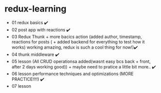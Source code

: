 # redux-learning

- 01 redux basics ✔️
- 02 post app with reactions ✔️
- 03 Redux Thunk + more bacics action (added author, timestamp, reactions for posts ( + added backend for everything to test how it works) working amazing, redux is such a cool thing for now!)✔️
- 04 thunk middleware ✔️
- 05 lesson (All CRUD operationsa added(wasnt easy bcs back + front, after 2 days working good)) + maybe need to pratice a little bit more.. ✔️
- 06 lesson performance techniques and optimizations (MORE PRACTICE!!!!) ✔️
- 07 lesson

